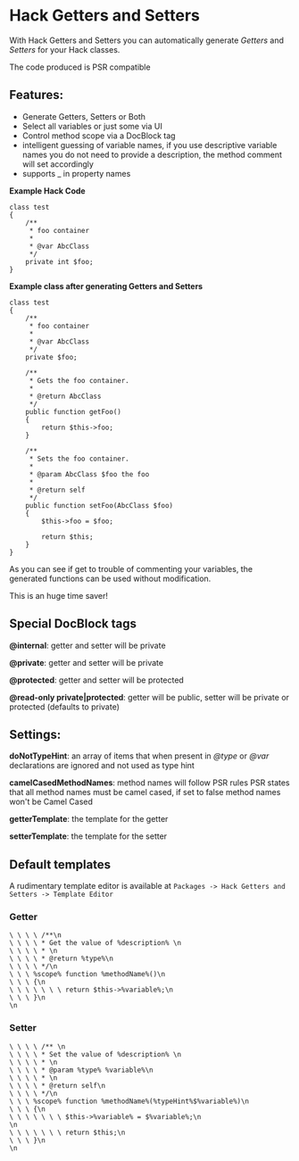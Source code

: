 Hack Getters and Setters
=======================

With Hack Getters and Setters you can automatically generate _Getters_ and _Setters_ for your Hack classes.

The code produced is PSR compatible

Features:
---------

* Generate Getters, Setters or Both
* Select all variables or just some via UI
* Control method scope via a DocBlock tag
* intelligent guessing of variable names, if you use descriptive variable names you do not need to provide a description, the method comment will set accordingly
* supports _ in property names



**Example Hack Code**


```Hack
class test
{
    /**
     * foo container
     *
     * @var AbcClass
     */
    private int $foo;
}
```

**Example class after generating Getters and Setters**

```Hack
class test
{
    /**
     * foo container
     *
     * @var AbcClass
     */
    private $foo;

    /**
     * Gets the foo container.
     *
     * @return AbcClass
     */
    public function getFoo()
    {
        return $this->foo;
    }

    /**
     * Sets the foo container.
     *
     * @param AbcClass $foo the foo
     *
     * @return self
     */
    public function setFoo(AbcClass $foo)
    {
        $this->foo = $foo;

        return $this;
    }
}
```

As you can see if get to trouble of commenting your variables, the generated functions can be used without modification.

This is an huge time saver!

Special DocBlock tags
---------------------
__@internal__: getter and setter will be private

__@private__: getter and setter will be private

__@protected__: getter and setter will be protected

__@read-only private|protected__: getter will be public, setter will be private or protected (defaults to private)

Settings:
-----------
__doNotTypeHint__: an array of items that when present in *@type* or *@var* declarations are ignored and not used as type hint

__camelCasedMethodNames__: method names will follow PSR rules
PSR states that all method names must be camel cased, if set to false method names won't be Camel Cased

__getterTemplate__: the template for the getter

__setterTemplate__: the template for the setter

## Default templates

A rudimentary template editor is available at ```Packages -> Hack Getters and Setters -> Template Editor```

### Getter
```Hack
\ \ \ \ /**\n
\ \ \ \ * Get the value of %description% \n
\ \ \ \ * \n
\ \ \ \ * @return %type%\n
\ \ \ \ */\n
\ \ \ %scope% function %methodName%()\n
\ \ \ {\n
\ \ \ \ \ \ \ return $this->%variable%;\n
\ \ \ }\n
\n
```

### Setter
```Hack
\ \ \ \ /** \n
\ \ \ \ * Set the value of %description% \n
\ \ \ \ * \n
\ \ \ \ * @param %type% %variable%\n
\ \ \ \ * \n
\ \ \ \ * @return self\n
\ \ \ \ */\n
\ \ \ %scope% function %methodName%(%typeHint%$%variable%)\n
\ \ \ {\n
\ \ \ \ \ \ \ $this->%variable% = $%variable%;\n
\n
\ \ \ \ \ \ \ return $this;\n
\ \ \ }\n
\n
```
